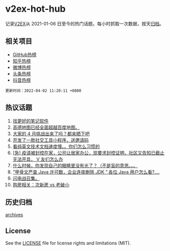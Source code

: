 # v2ex-hot-hub

 记录[V2EX](https://www.v2ex.com/)从 2021-01-06 日至今的热门话题。每小时抓取一次数据，按天[归档](archives)。
 
 ## 相关项目

- [GitHub热榜](https://github.com/snaildev/github-hot-hub)
- [知乎热榜](https://github.com/snaildev/zhihu-hot-hub)
- [微博热榜](https://github.com/snaildev/weibo-hot-hub)
- [头条热榜](https://github.com/snaildev/toutiao-hot-hub)
- [抖音热榜](https://github.com/snaildev/douyin-hot-hub)


 `更新时间：2022-04-02 11:20:11 +0800`

## 热议话题

1. [找更好的笔记软件](https://www.v2ex.com/t/844271)
1. [高德地图已经全面超越百度地图。](https://www.v2ex.com/t/844393)
1. [大家的 4 月挑战出来了吗？都来晒下吧](https://www.v2ex.com/t/844283)
1. [开发了一款社交工具小程序，送邀请码](https://www.v2ex.com/t/844334)
1. [看纯英文技术文档速度慢。。你们怎么习惯的](https://www.v2ex.com/t/844358)
1. [[急] 疫请被封控在家，公司让居家办公，现要求封控证明，社区又告知已截止无法开具， V 友们怎么办](https://www.v2ex.com/t/844274)
1. [什么时候，你发现自己的眼睛里没有光了？（不是盲的意思。。。](https://www.v2ex.com/t/844386)
1. ["甲骨文严查 Java 许可数，企业连夜删除 JDK ",各位 Java 用户怎么看?....](https://www.v2ex.com/t/844382)
1. [闪电战召集。](https://www.v2ex.com/t/844466)
1. [购房相关：次新房 vs 老破小](https://www.v2ex.com/t/844452)

## 历史归档

[archives](archives)

## License

See the [LICENSE](LICENSE) file for license rights and limitations (MIT).
